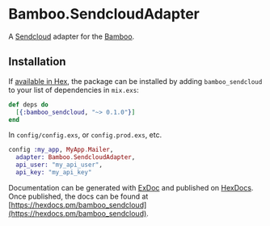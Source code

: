 # Bamboo.SendcloudAdapter

A [Sendcloud](https://www.sendcloud.net) adapter for the [Bamboo](https://github.com/thoughtbot/bamboo).

## Installation

If [available in Hex](https://hex.pm/docs/publish), the package can be installed
by adding `bamboo_sendcloud` to your list of dependencies in `mix.exs`:

```elixir
def deps do
  [{:bamboo_sendcloud, "~> 0.1.0"}]
end
```

In `config/config.exs`, or `config.prod.exs`, etc.

```elixir
config :my_app, MyApp.Mailer,
  adapter: Bamboo.SendcloudAdapter,
  api_user: "my_api_user",
  api_key: "my_api_key"
```

Documentation can be generated with [ExDoc](https://github.com/elixir-lang/ex_doc)
and published on [HexDocs](https://hexdocs.pm). Once published, the docs can
be found at [https://hexdocs.pm/bamboo_sendcloud](https://hexdocs.pm/bamboo_sendcloud).

